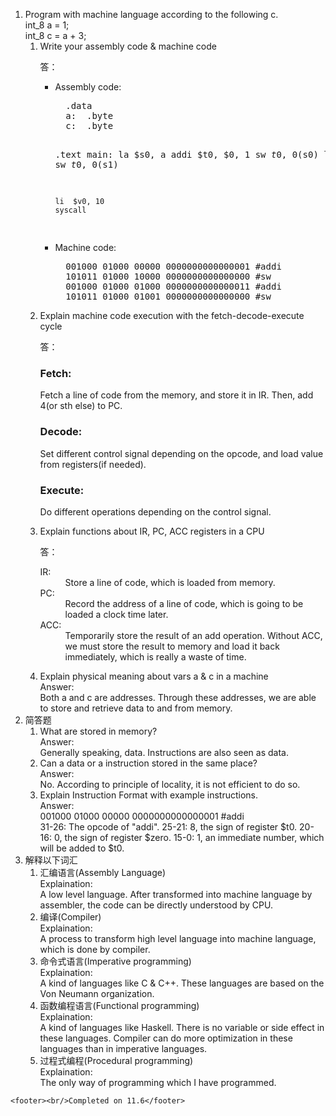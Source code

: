 <html lang="en">

<head>
	<meta charset="utf-8" />
	<title>作业7</title>
	<link type="text/css" href="homework.css" rel="stylesheet" media="screen" />
</head>

<body>
	<div>
		<ol>
			<li>
				Program with machine language according to the following c.<br />
				int_8 a = 1;<br />
				int_8 c = a + 3;
				<ol>
					<li>
						Write your assembly code & machine code<br />
						<p>答：</p>
						<ul>
							<li>
								Assembly code:<br />
<pre>
  .data
  a:  .byte
  c:  .byte

  .text
  main:
    la  $s0, a
    addi  $t0, $0, 1
    sw  $t0, 0($s0)
    la  $s1, c
    addi  $t0, $t0, 3
    sw  $t0, 0($s1)

    li  $v0, 10
    syscall
</pre>
							</li>
							<li>
								Machine code:<br />
<pre>
  001000 01000 00000 0000000000000001 #addi
  101011 01000 10000 0000000000000000 #sw
  001000 01000 01000 0000000000000011 #addi
  101011 01000 01001 0000000000000000 #sw
</pre>
							</li>
						</ul>
					</li>
					<li>
						Explain machine code execution with the fetch-decode-execute cycle<br />
						<p>答：</p>	
						<dl>
							<h3>Fetch:</h3>
							<p>Fetch a line of code from the memory, and store it in IR. Then, add 4(or sth else) to PC.</p>
							<h3>Decode:</h3>
							<p>Set different control signal depending on the opcode, and load value from registers(if needed).</p>
							<h3>Execute:</h3>
							<p>Do different operations depending on the control signal.</p>
					</li>
					<li>
						Explain functions about IR, PC, ACC registers in a CPU<br />
						<p>答：</p>
						<dl>
							<dt>IR:</dt>
							<dd>Store a line of code, which is loaded from memory.</dd>
							<dt>PC:</dt>
							<dd>Record the address of a line of code, which is going to be loaded a clock time later.</dd>
							<dt>ACC:</dt>
							<dd>Temporarily store the result of an add operation. Without ACC, we must store the result to memory and load it back immediately, which is really a waste of time.</dd>
					</li>
					<li>
						Explain physical meaning about vars a & c in a machine<br />
						Answer:<br />
						Both a and c are addresses. Through these addresses, we are able to store and retrieve data to and from memory.
					</li>
				</ol>
			</li>
			<li>
				简答题
				<ol>
					<li>
						What are stored in memory?<br />
						Answer:<br />
						Generally speaking, data. Instructions are also seen as data.
					</li>
					<li>
						Can a data or a instruction stored in the same place?<br />
						Answer:<br />
						No. According to principle of locality, it is not efficient to do so.
					</li>
					<li>
						Explain Instruction Format with example instructions.<br />
						Answer:<br />
						001000 01000 00000 0000000000000001 #addi<br />
						31-26: The opcode of "addi".
						25-21: 8, the sign of register $t0.
						20-16: 0, the sign of register $zero.
						15-0: 1, an immediate number, which will be added to $t0.
					</li>
				</ol>
			</li>
			<li>
				解释以下词汇
				<ol>
					<li>
						汇编语言(Assembly Language)<br />
						Explaination:<br />
						A low level language. After transformed into machine language by assembler, the code can be directly understood by CPU.
					</li>
					<li>
						编译(Compiler)<br />
						Explaination:<br />
						A process to transform high level language into machine language, which is done by compiler.
					</li>
					<li>
						命令式语言(Imperative programming)<br />
						Explaination:<br />
						A kind of languages like C & C++. These languages are based on the Von Neumann organization.
					</li>
					<li>
						函数编程语言(Functional programming)<br />
						Explaination:<br />
						A kind of languages like Haskell. There is no variable or side effect in these languages. Compiler can do more optimization in these languages than in imperative languages.
					</li>
					<li>
						过程式编程(Procedural programming)<br />
						Explaination:<br />
						The only way of programming which I have programmed.
					</li>
				</ol>
			</li>
		</ol>
	</div><!--正文-->

	<footer><br/>Completed on 11.6</footer>
</body>
</html>
